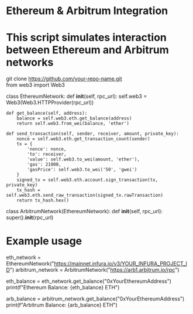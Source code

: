 # Ethereum & Arbitrum Integration
# This script simulates interaction between Ethereum and Arbitrum networks
git clone https://github.com/your-repo-name.git  
from web3 import Web3

class EthereumNetwork:
    def __init__(self, rpc_url):
        self.web3 = Web3(Web3.HTTPProvider(rpc_url))

    def get_balance(self, address):
        balance = self.web3.eth.get_balance(address)
        return self.web3.from_wei(balance, 'ether')

    def send_transaction(self, sender, receiver, amount, private_key):
        nonce = self.web3.eth.get_transaction_count(sender)
        tx = {
            'nonce': nonce,
            'to': receiver,
            'value': self.web3.to_wei(amount, 'ether'),
            'gas': 21000,
            'gasPrice': self.web3.to_wei('50', 'gwei')
        }
        signed_tx = self.web3.eth.account.sign_transaction(tx, private_key)
        tx_hash = self.web3.eth.send_raw_transaction(signed_tx.rawTransaction)
        return tx_hash.hex()

class ArbitrumNetwork(EthereumNetwork):
    def __init__(self, rpc_url):
        super().__init__(rpc_url)

# Example usage
eth_network = EthereumNetwork("https://mainnet.infura.io/v3/YOUR_INFURA_PROJECT_ID")
arbitrum_network = ArbitrumNetwork("https://arb1.arbitrum.io/rpc")

eth_balance = eth_network.get_balance("0xYourEthereumAddress")
print(f"Ethereum Balance: {eth_balance} ETH")

arb_balance = arbitrum_network.get_balance("0xYourEthereumAddress")
print(f"Arbitrum Balance: {arb_balance} ETH")
